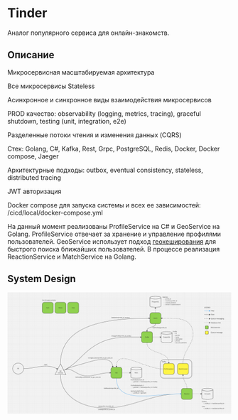 # Tinder
Аналог популярного сервиса для онлайн-знакомств.

## Описание
Микросервисная масштабируемая архитектура

Все микросервисы Stateless

Асинхронное и синхронное виды взаимодействия микросервисов

PROD качество: observability (logging, metrics, tracing), graceful shutdown, testing (unit, integration, e2e)

Разделенные потоки чтения и изменения данных (CQRS)

Стек: Golang, C#, Kafka, Rest, Grpc, PostgreSQL, Redis, Docker, Docker compose, Jaeger

Архитектурные подходы: outbox, eventual consistency, stateless, distributed tracing

JWT авторизация

Docker compose для запуска системы и всех ее зависимостей: /cicd/local/docker-compose.yml

На данный момент реализованы ProfileService на C# и GeoService на Golang.
ProfileService отвечает за хранение и управление профилями пользователей.
GeoService использует подход [геохеширования](https://en.wikipedia.org/wiki/Geohash) для быстрого поиска ближайших пользователей.
В процессе реализация ReactionService и MatchService на Golang.

## System Design
![alt text](https://github.com/nsinitsyn/tndr/blob/master/architecture/system%20design.png?raw=true)